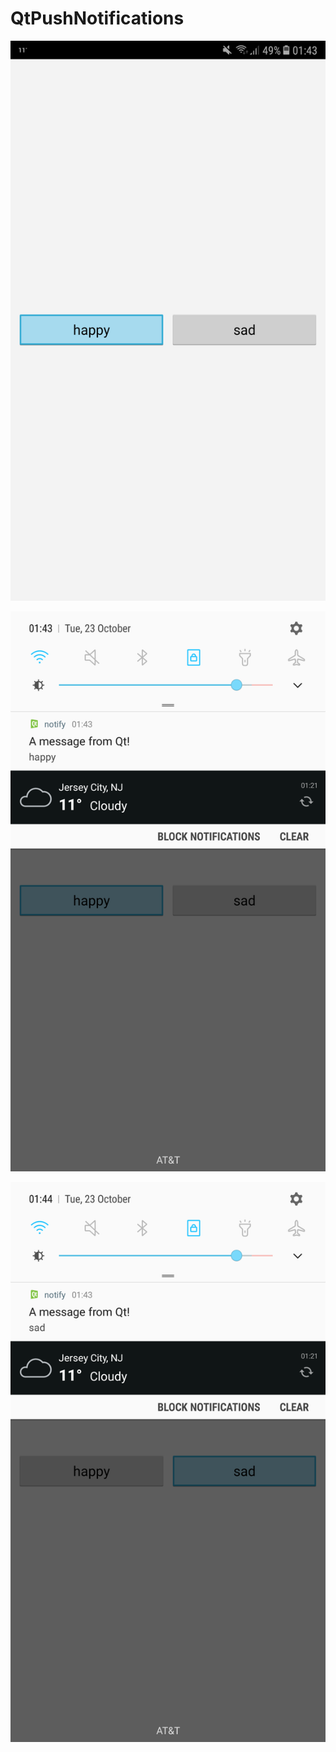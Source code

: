 # QtPushNotifications
![alt text](https://github.com/ajinkyadbz/QtPushNotifications/blob/master/screenshots/Screenshot_20181023-014346.png)

![alt text](https://github.com/ajinkyadbz/QtPushNotifications/blob/master/screenshots/Screenshot_20181023-014357.png)

![alt text](https://github.com/ajinkyadbz/QtPushNotifications/blob/master/screenshots/Screenshot_20181023-014406.png)
